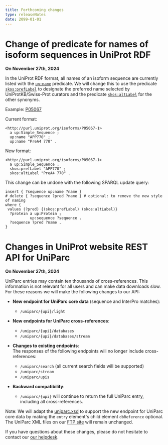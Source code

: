 ```yaml
---
title: Forthcoming changes
type: releaseNotes
date: 2099-01-01
---
```


# Change of predicate for names of isoform sequences in UniProt RDF

**On November 27th, 2024**

In the UniProt RDF format, all names of an isoform sequence are currently listed with the [`up:name`](http://purl.uniprot.org/core/name) predicate. We will change this to use the predicate [`skos:prefLabel`](http://www.w3.org/2004/02/skos/core#prefLabel) to designate the preferred name selected by UniProtKB/Swiss-Prot curators and the predicate [`skos:altLabel`](http://www.w3.org/2004/02/skos/core#altLabel) for the other synonyms.

Example: [P05067](https://rest.uniprot.org/uniprotkb/P05067.ttl)

Current format:

```turtle
<http://purl.uniprot.org/isoforms/P05067-1> 
  a up:Simple_Sequence ;
  up:name "APP770" ;
  up:name "PreA4 770" .
```

New format:

```turtle
<http://purl.uniprot.org/isoforms/P05067-1> 
  a up:Simple_Sequence ;
  skos:prefLabel "APP770" ;
  skos:altLabel "PreA4 770" .
```

This change can be undone with the following SPARQL update query:

```sparql
insert { ?sequence up:name ?name }
# delete { ?sequence ?pred ?name } # optional: to remove the new style of naming
where { 
 values (?pred) {(skos:prefLabel) (skos:altLabel)}
  ?protein a up:Protein ;
           up:sequence ?sequence .
  ?sequence ?pred ?name .
}
```

# Changes in UniProt website REST API for UniParc

**On November 27th, 2024**

UniParc entries may contain ten thousands of cross-references. This information is not relevant for all users and can make data downloads slow. For these reasons we will make the following changes to our API:

- **New endpoint for UniParc core data** (sequence and InterPro matches):
  - `/uniparc/{upi}/light`

- **New endpoints for UniParc cross-references**:
  - `/uniparc/{upi}/databases`
  - `/uniparc/{upi}/databases/stream`

- **Changes to existing endpoints**:  
  The responses of the following endpoints will no longer include cross-references:
  - `/uniparc/search` (all current search fields will be supported)
  - `/uniparc/stream`
  - `/uniparc/upis`

- **Backward compatibility**:
  - `/uniparc/{upi}` will continue to return the full UniParc entry, including all cross-references.

Note: We will adapt the [uniparc.xsd](https://ftp.uniprot.org/pub/databases/uniprot/current_release/uniparc/uniparc.xsd) to support the new endpoint for UniParc core data by making the `entry` element's child element `dbReference` optional. The UniParc XML files on our [FTP site](https://ftp.uniprot.org/pub/databases/uniprot/current_release/uniparc/xml/all/) will remain unchanged.

If you have questions about these changes, please do not hesitate to contact our [our helpdesk](https://www.uniprot.org/contact).
